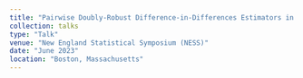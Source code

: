 ```yaml
---
title: "Pairwise Doubly-Robust Difference-in-Differences Estimators in the Presence of Heterogeneous Direct and Indirect Policy Exposures"
collection: talks
type: "Talk"
venue: "New England Statistical Symposium (NESS)"
date: "June 2023"
location: "Boston, Massachusetts"
---
```

